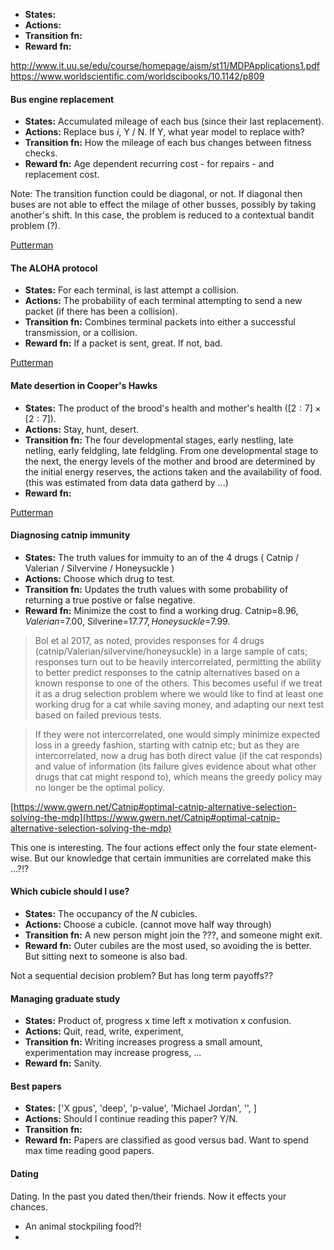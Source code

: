 - __States:__
- __Actions:__
- __Transition fn:__
- __Reward fn:__

http://www.it.uu.se/edu/course/homepage/aism/st11/MDPApplications1.pdf
https://www.worldscientific.com/worldscibooks/10.1142/p809

#### Bus engine replacement

- __States:__ Accumulated mileage of each bus (since their last replacement).
- __Actions:__ Replace bus $i$, Y / N. If Y, what year model to replace with?
- __Transition fn:__ How the mileage of each bus changes between fitness checks.
- __Reward fn:__ Age dependent recurring cost - for repairs - and replacement cost.

Note: The transition function could be diagonal, or not. If diagonal then buses are not able to effect the milage of other busses, possibly by taking another's shift. In this case, the problem is reduced to a contextual bandit problem (?).

[Putterman]()

#### The ALOHA protocol

- __States:__ For each terminal, is last attempt a collision.
- __Actions:__ The probability of each terminal attempting to send a new packet (if there has been a collision).
- __Transition fn:__ Combines terminal packets into either a successful transmission, or a collision.
- __Reward fn:__ If a packet is sent, great. If not, bad.

[Putterman]()

#### Mate desertion in Cooper's Hawks

- __States:__ The product of the brood's health and mother's health ($[2:7] \times [2:7]$).
- __Actions:__ Stay, hunt, desert.
- __Transition fn:__ The four developmental stages, early nestling, late netling, early feldgling, late feldgling. From one developmental stage to the next, the energy levels of the mother and brood are determined by the initial energy reserves, the actions taken and the availability of food. (this was estimated from data data gatherd by ...)
- __Reward fn:__

[Putterman]()


#### Diagnosing catnip immunity

- __States:__ The truth values for immuity to an of the 4 drugs ( Catnip / Valerian / Silvervine / Honeysuckle )
- __Actions:__ Choose which drug to test.
- __Transition fn:__ Updates the truth values with some probability of returning a true postive or false negative.
- __Reward fn:__ Minimize the cost to find a working drug. Catnip=$8.96, Valerian=$7.00, Silverine=$17.77, Honeysuckle=$7.99. 

> Bol et al 2017, as noted, provides responses for 4 drugs (catnip/Valerian/silvervine/honeysuckle) in a large sample of cats; responses turn out to be heavily intercorrelated, permitting the ability to better predict responses to the catnip alternatives based on a known response to one of the others. This becomes useful if we treat it as a drug selection problem where we would like to find at least one working drug for a cat while saving money, and adapting our next test based on failed previous tests.

> If they were not intercorrelated, one would simply minimize expected loss in a greedy fashion, starting with catnip etc; but as they are intercorrelated, now a drug has both direct value (if the cat responds) and value of information (its failure gives evidence about what other drugs that cat might respond to), which means the greedy policy may no longer be the optimal policy.

[https://www.gwern.net/Catnip#optimal-catnip-alternative-selection-solving-the-mdp](https://www.gwern.net/Catnip#optimal-catnip-alternative-selection-solving-the-mdp)

This one is interesting. The four actions effect only the four state element-wise. But our knowledge that certain immunities are correlated make this ...?!?

#### Which cubicle should I use?

- __States:__ The occupancy of the $N$ cubicles.
- __Actions:__ Choose a cubicle. (cannot move half way through)
- __Transition fn:__ A new person might join the ???, and someone might exit.
- __Reward fn:__ Outer cubiles are the most used, so avoiding the is better. But sitting next to someone is also bad.

Not a sequential decision problem? But has long term payoffs??

#### Managing graduate study

- __States:__ Product of, progress x time left x motivation x confusion.
- __Actions:__ Quit, read, write, experiment,
- __Transition fn:__ Writing increases progress a small amount, experimentation may increase progress, ...
- __Reward fn:__ Sanity.

#### Best papers

- __States:__ ['X gpus', 'deep', 'p-value', 'Michael Jordan', '', ]
- __Actions:__ Should I continue reading this paper? Y/N.
- __Transition fn:__
- __Reward fn:__ Papers are classified as good versus bad. Want to spend max time reading good papers.


#### Dating

Dating. In the past you dated then/their friends. Now it effects your chances.





- An animal stockpiling food?!
-

